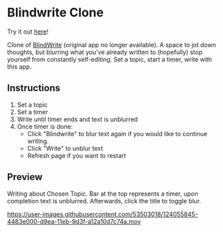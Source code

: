 # Blindwrite Clone

Try it out [here](https://financial-stability.github.io/Blindwrite-Clone/)!

Clone of [BlindWrite](https://blindwrite.herokuapp.com/) (original app no longer available).
A space to jot down thoughts, but blurring what you've already written to (hopefully) stop yourself from constantly self-editing.
Set a topic, start a timer, write with this app.

## Instructions
1. Set a topic
2. Set a timer
3. Write until timer ends and text is unblurred
4. Once timer is done:
   - Click "Blindwrite" to blur text again if you would like to continue writing.
   - Click "Write" to unblur text
   - Refresh page if you want to restart

## Preview

Writing about Chosen Topic. Bar at the top represents a timer, upon completion text is unblurred. Afterwards, click the title to toggle blur.

<!-- ![Writing about Chosen Topic. Bar at the top represents a timer, upon completion text is unblurred](https://raw.githubusercontent.com/KoyaS/Blindwrite-Clone/master/blindWrite.png) -->

https://user-images.githubusercontent.com/53503018/124055845-4483e000-d9ea-11eb-9d3f-a12a10d7c74a.mov
